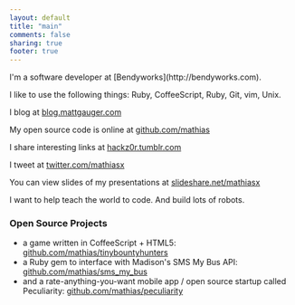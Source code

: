 ```yaml
---
layout: default
title: "main"
comments: false
sharing: true
footer: true
---
```

<p></p>
I'm a software developer at [Bendyworks](http://bendyworks.com).

I like to use the following things: Ruby, CoffeeScript, Ruby, Git, vim, Unix.

I blog at [blog.mattgauger.com](http://blog.mattgauger.com)

My open source code is online at [github.com/mathias](https://github.com/mathias)

I share interesting links at [hackz0r.tumblr.com](http://hackz0r.tumblr.com)

I tweet at [twitter.com/mathiasx](https://twitter.com/mathiasx)

You can view slides of my presentations at [slideshare.net/mathiasx](http://www.slideshare.net/mathiasx)

I want to help teach the world to code. And build lots of robots.
<p></p>

### Open Source Projects
<p></p>

* a game written in CoffeeScript + HTML5: [github.com/mathias/tinybountyhunters](https://github.com/mathias/tinybountyhunters)
* a Ruby gem to interface with Madison's SMS My Bus API: [github.com/mathias/sms_my_bus](https://github.com/mathias/sms_my_bus)
* and a rate-anything-you-want mobile app / open source startup called Peculiarity: [github.com/mathias/peculiarity](https://github.com/mathias/peculiarity)

<p></p>
